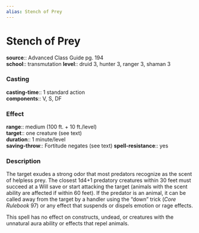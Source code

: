 ```yaml
---
alias: Stench of Prey
---
```


# Stench of Prey 

**source**:: Advanced Class Guide pg. 194  
**school**:: transmutation
**level**:: druid 3, hunter 3, ranger 3, shaman 3

### Casting 

**casting-time**:: 1 standard action  
**components**:: V, S, DF

### Effect 

**range**:: medium (100 ft. + 10 ft./level)  
**target**:: one creature (see text)  
**duration**:: 1 minute/level  
**saving-throw**:: Fortitude negates (see text)
**spell-resistance**:: yes

### Description 

The target exudes a strong odor that most predators recognize as the scent of helpless prey. The closest 1d4+1 predatory creatures within 30 feet must succeed at a Will save or start attacking the target (animals with the scent ability are affected if within 60 feet). If the predator is an animal, it can be called away from the target by a handler using the “down” trick (*Core Rulebook* 97) or any effect that suspends or dispels emotion or rage effects.  
  
This spell has no effect on constructs, undead, or creatures with the unnatural aura ability or effects that repel animals.
